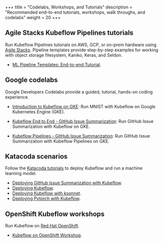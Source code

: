 +++
title = "Codelabs, Workshops, and Tutorials"
description = "Recommended end-to-end tutorials, workshops, walk throughs, and codelabs"
weight = 20
+++

## Agile Stacks Kubeflow Pipelines tutorials

Run Kubeflow Pipelines tutorials on AWS, GCP, or on-prem hardware using [Agile Stacks](https://www.agilestacks.com/).
Pipeline templates provide step-by-step examples for working with object storage filesystem, Kaniko, Keras, and Seldon.

* [ML Pipeline Templates: End-to-end Tutorial](https://www.agilestacks.com/tutorials/ml-pipelines).

## Google codelabs

Google Developers Codelabs provide a guided, tutorial, hands-on coding experience.

* [Introduction to Kubeflow on GKE](https://codelabs.developers.google.com/codelabs/kubeflow-introduction/index.html): Run MNIST with Kubeflow on Google Kubernetes Engine (GKE).

* [Kubeflow End to End - GitHub Issue Summarization](https://codelabs.developers.google.com/codelabs/cloud-kubeflow-e2e-gis/): Run GitHub Issue Summarization with Kubeflow on GKE.

* [Kubeflow Pipelines - GitHub Issue
  Summarization](https://codelabs.developers.google.com/codelabs/cloud-kubeflow-pipelines-gis/index.html): Run GitHub Issue Summarization with Kubeflow Pipelines on GKE.

## Katacoda scenarios

Follow the [Katacoda tutorials](https://www.katacoda.com/kubeflow) to deploy Kubeflow and run a machine learning model.

* [Deploying GitHub Issue Summarization with
  Kubeflow](https://www.katacoda.com/kubeflow/scenarios/deploying-github-issue-summarization).
* [Deploying
  Kubeflow](https://www.katacoda.com/kubeflow/scenarios/deploying-kubeflow).
* [Deploying Kubeflow with
  ksonnet](https://www.katacoda.com/kubeflow/scenarios/deploying-kubeflow-with-ksonnet).
* [Deploying Pytorch with
  Kubeflow](https://www.katacoda.com/kubeflow/scenarios/deploy-pytorch-with-kubeflow).

## OpenShift Kubeflow workshops

Run Kubeflow on [Red Hat OpenShift](https://www.openshift.com/).

* [Kubeflow on OpenShift Workshop](https://github.com/AICoE/openshift_kubeflow_workshop).
